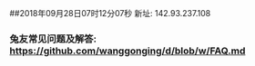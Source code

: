 ##2018年09月28日07时12分07秒 新址: 142.93.237.108
### 兔友常见问题及解答: https://github.com/wanggonging/d/blob/w/FAQ.md
